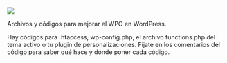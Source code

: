 <img src="https://ayudawp.com/wp-content/uploads/2018/12/cabecera-a-mi-me-gusta-el-wordpress.png" />

Archivos y códigos para mejorar el WPO en WordPress.

Hay códigos para .htaccess, wp-config.php, el archivo functions.php del tema activo o tu plugin de personalizaciones. Fíjate en los comentarios del código para saber qué hace y dónde poner cada código.

